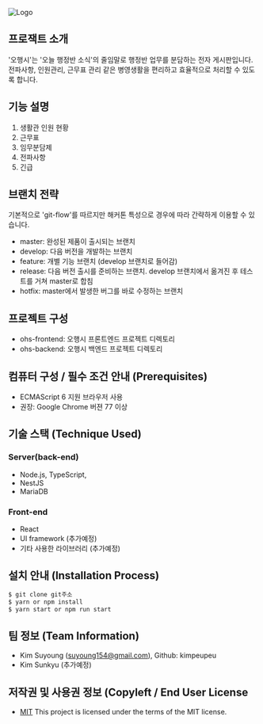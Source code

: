 ![Logo](https://logosbynick.com/wp-content/uploads/2018/03/final-logo-example.png)

## 프로잭트 소개
'오행시'는 '오늘 행정반 소식'의 줄임말로 행정반 업무를 분담하는 전자 게시판입니다.
전파사항, 인원관리, 근무표 관리 같은 병영생활을 편리하고 효율적으로 처리할 수 있도록 합니다.

## 기능 설명
1. 생활관 인원 현황
2. 근무표
3. 임무분담제
4. 전파사항
5. 긴급

## 브랜치 전략
기본적으로 'git-flow'를 따르지만 해커톤 특성으로 경우에 따라 간략하게 이용할 수 있습니다.
 * master: 완성된 제품이 출시되는 브랜치
 * develop: 다음 버전을 개발하는 브랜치
 * feature: 개별 기능 브랜치 (develop 브랜치로 들어감)
 * release: 다음 버전 출시를 준비하는 브랜치. develop 브랜치에서 옮겨진 후 테스트를 거쳐 master로 합침
 * hotfix: master에서 발생한 버그를 바로 수정하는 브랜치

## 프로젝트 구성
 - ohs-frontend: 오행시 프론트엔드 프로젝트 디렉토리
 - ohs-backend: 오행시 백엔드 프로젝트 디렉토리

## 컴퓨터 구성 / 필수 조건 안내 (Prerequisites)
* ECMAScript 6 지원 브라우저 사용
* 권장: Google Chrome 버젼 77 이상

## 기술 스택 (Technique Used) 
### Server(back-end)
 - Node.js, TypeScript,
 - NestJS 
 - MariaDB 
 
### Front-end
 - React 
 - UI framework (추가예정)
 - 기타 사용한 라이브러리 (추가예정)

## 설치 안내 (Installation Process)
```bash
$ git clone git주소
$ yarn or npm install
$ yarn start or npm run start
```
 
## 팀 정보 (Team Information)
- Kim Suyoung (suyoung154@gmail.com), Github: kimpeupeu
- Kim Sunkyu (추가예정)

## 저작권 및 사용권 정보 (Copyleft / End User License
 * [MIT](https://github.com/kimpeupeu/WEB_OhHaengSi_Acrostic/blob/master/LICENSE)
This project is licensed under the terms of the MIT license.
